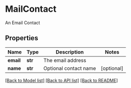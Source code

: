 # MailContact

An Email Contact

## Properties
Name | Type | Description | Notes
------------ | ------------- | ------------- | -------------
**email** | **str** | The email address | 
**name** | **str** | Optional contact name | [optional] 

[[Back to Model list]](../README.md#documentation-for-models) [[Back to API list]](../README.md#documentation-for-api-endpoints) [[Back to README]](../README.md)


